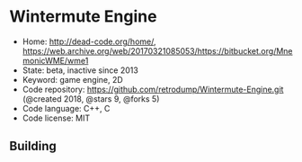 # Wintermute Engine

- Home: http://dead-code.org/home/, https://web.archive.org/web/20170321085053/https://bitbucket.org/MnemonicWME/wme1
- State: beta, inactive since 2013
- Keyword: game engine, 2D
- Code repository: https://github.com/retrodump/Wintermute-Engine.git (@created 2018, @stars 9, @forks 5)
- Code language: C++, C
- Code license: MIT

## Building
